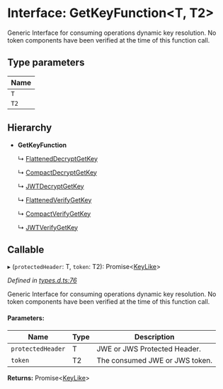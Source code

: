 # Interface: GetKeyFunction\<T, T2>

Generic Interface for consuming operations dynamic key resolution.
No token components have been verified at the time of this function call.

## Type parameters

Name |
------ |
`T` |
`T2` |

## Hierarchy

* **GetKeyFunction**

  ↳ [FlattenedDecryptGetKey](_jwe_flattened_decrypt_.flatteneddecryptgetkey.md)

  ↳ [CompactDecryptGetKey](_jwe_compact_decrypt_.compactdecryptgetkey.md)

  ↳ [JWTDecryptGetKey](_jwt_decrypt_.jwtdecryptgetkey.md)

  ↳ [FlattenedVerifyGetKey](_jws_flattened_verify_.flattenedverifygetkey.md)

  ↳ [CompactVerifyGetKey](_jws_compact_verify_.compactverifygetkey.md)

  ↳ [JWTVerifyGetKey](_jwt_verify_.jwtverifygetkey.md)

## Callable

▸ (`protectedHeader`: T, `token`: T2): Promise\<[KeyLike](../types/_types_d_.keylike.md)>

*Defined in [types.d.ts:76](https://github.com/panva/jose/blob/v3.x/src/types.d.ts#L76)*

Generic Interface for consuming operations dynamic key resolution.
No token components have been verified at the time of this function call.

#### Parameters:

Name | Type | Description |
------ | ------ | ------ |
`protectedHeader` | T | JWE or JWS Protected Header. |
`token` | T2 | The consumed JWE or JWS token.  |

**Returns:** Promise\<[KeyLike](../types/_types_d_.keylike.md)>
